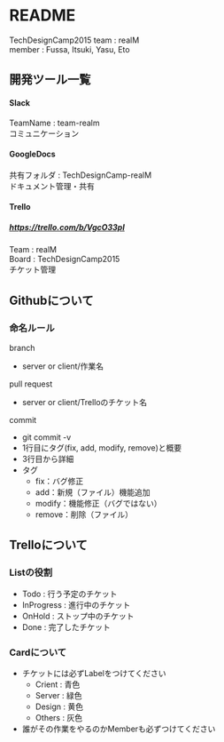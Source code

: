 # README

TechDesignCamp2015
team : realM  
member : Fussa, Itsuki, Yasu, Eto

## 開発ツール一覧
#### Slack
TeamName : team-realm  
コミュニケーション  
#### GoogleDocs
共有フォルダ : TechDesignCamp-realM  
ドキュメント管理・共有  
#### Trello
##### https://trello.com/b/VgcO33pI
Team : realM  
Board : TechDesignCamp2015  
チケット管理

## Githubについて
### 命名ルール
branch
- server or client/作業名

pull request
- server or client/Trelloのチケット名

commit
- git commit -v
- 1行目にタグ(fix, add, modify, remove)と概要
- 3行目から詳細
- タグ
  - fix：バグ修正
  - add：新規（ファイル）機能追加
  - modify：機能修正（バグではない）
  - remove：削除（ファイル）

## Trelloについて
### Listの役割
- Todo : 行う予定のチケット
- InProgress : 進行中のチケット
- OnHold : ストップ中のチケット
- Done : 完了したチケット

### Cardについて
- チケットには必ずLabelをつけてください
  - Crient : 青色
  - Server : 緑色
  - Design : 黄色
  - Others : 灰色
- 誰がその作業をやるのかMemberも必ずつけてください
